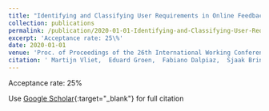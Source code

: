 ```yaml
---
title: "Identifying and Classifying User Requirements in Online Feedback via Crowdsourcing"
collection: publications
permalink: /publication/2020-01-01-Identifying-and-Classifying-User-Requirements-in-Online-Feedback-via-Crowdsourcing
excerpt: 'Acceptance rate: 25\%'
date: 2020-01-01
venue: 'Proc. of Proceedings of the 26th International Working Conference on Requirements Engineering: Foundation for Software Quality (REFSQ 2020)'
citation: ' Martijn Vliet,  Eduard Groen,  Fabiano Dalpiaz,  Sjaak Brinkkemper, &quot;Identifying and Classifying User Requirements in Online Feedback via Crowdsourcing.&quot; Proc. of Proceedings of the 26th International Working Conference on Requirements Engineering: Foundation for Software Quality (REFSQ 2020), 2020.'
---
```

Acceptance rate: 25\%

Use [Google Scholar](https://scholar.google.com/scholar?q=Identifying+and+Classifying+User+Requirements+in+Online+Feedback+via+Crowdsourcing){:target="_blank"} for full citation